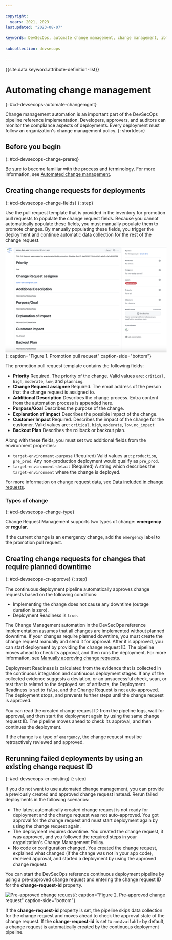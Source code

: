 ```yaml
---

copyright: 
  years: 2021, 2023
lastupdated: "2023-08-07"

keywords: DevSecOps, automate change management, change management, ibm cloud

subcollection: devsecops

---
```


{{site.data.keyword.attribute-definition-list}}

# Automating change management
{: #cd-devsecops-automate-changemgmt}

Change management automation is an important part of the DevSecOps pipeline reference implementation. Developers, approvers, and auditors can monitor the compliance aspects of deployments. Every deployment must follow an organization's change management policy.
{: shortdesc}



## Before you begin
{: #cd-devsecops-change-prereq}

Be sure to become familiar with the process and terminology. For more information, see [Automated change management](/docs/devsecops?topic=devsecops-cd-devsecops-change-management).

## Creating change requests for deployments
{: #cd-devsecops-change-fields}
{: step}

Use the pull request template that is provided in the inventory for promotion pull requests to populate the change request fields. Because you cannot automatically populate these fields, you must manually populate them to promote changes. By manually populating these fields, you trigger the deployment and continue automatic data collection for the rest of the change request.

 ![Promotion pull request](images/promotion-pr.png){: caption="Figure 1. Promotion pull request" caption-side="bottom"}
 
The promotion pull request template contains the following fields:

* **Priority** Required. The priority of the change. Valid values are: `critical`, `high`, `moderate`, `low`, and `planning`.
* **Change Request assignee** Required. The email address of the person that the change request is assigned to.
* **Additional Description** Describes the change process. Extra content from the automation process is appended here.
* **Purpose/Goal** Describes the purpose of the change.
* **Explanation of Impact** Describes the possible impact of the change.
* **Customer Impact** Required. Describes the impact of the change for the customer. Valid values are: `critical`, `high`, `moderate`, `low`, `no_impact` 
* **Backout Plan** Describes the rollback or backout plan.

Along with these fields, you must set two additional fields from the environment properties:

* `target-environment-purpose` (Required) Valid values are: `production`, `pre_prod`. Any non-production deployment would qualify as `pre_prod`.
* `target-environment-detail` (Required) A string which describes the `target-environment` where the change is deployed.

For more information on change request data, see [Data included in change requests](/docs/devsecops?topic=devsecops-cd-devsecops-cr-data).
 
### Types of change
{: #cd-devsecops-change-type}

Change Request Management supports two types of change: **emergency** or **regular**.

If the current change is an emergency change, add the `emergency` label to the promotion pull request.

## Creating change requests for changes that require planned downtime
{: #cd-devsecops-cr-approve}
{: step}

The continuous deployment pipeline automatically approves change requests based on the following conditions:

* Implementing the change does not cause any downtime (outage duration is zero).
* Deployment Readiness is `true`.

The Change Management automation in the DevSecOps reference implementation assumes that all changes are implemented without planned downtime. If your changes require planned downtime, you must create the change request manually and send it for approval. After it is approved, you can start deployment by providing the change request ID. The pipeline moves ahead to check its approval, and then runs the deployment. For more information, see [Manually approving change requests](/docs/devsecops?topic=devsecops-cd-devsecops-approve-cr).

Deployment Readiness is calculated from the evidence that is collected in the continuous integration and continuous deployment stages. If any of the collected evidence suggests a deviation, or an unsuccessful check, scan, or test that is related to the deployed set of artifacts, the Deployment Readiness is set to `false`, and the Change Request is not auto-approved. The deployment stops, and prevents further steps until the change request is approved.

You can read the created change request ID from the pipeline logs, wait for approval, and then start the deployment again by using the same change request ID. The pipeline moves ahead to check its approval, and then continues the deployment.

If the change is a type of `emergency`, the change request must be retroactively reviewed and approved.

## Rerunning failed deployments by using an existing change request ID
{: #cd-devsecops-cr-existing}
{: step}

If you do not want to use automated change management, you can provide a previously created and approved change request instead. Rerun failed deployments in the following scenarios:

* The latest automatically created change request is not ready for deployment and the change request was not auto-approved. You got approval for the change request and must start deployment again by using the change request again.
* The deployment requires downtime. You created the change request, it was approved, and you followed the required steps in your organization's Change Management Policy.
* No code or configuration changed. You created the change request, explained what changed (if the change was not in your app code), received approval, and started a deployment by using the approved change request.

You can start the DevSecOps reference continuous deployment pipeline by using a pre-approved change request and entering the change request ID for the **change-request-id** property.

 ![Pre-approved change request](images/pre-approved-cr.png){: caption="Figure 2. Pre-approved change request" caption-side="bottom"}

If the **change-request-id** property is set, the pipeline skips data collection for the change request and moves ahead to check the approval state of the change request. If the **change-request-id** is set to `notAvailable` by default, a change request is automatically created by the continuous deployment pipeline.
